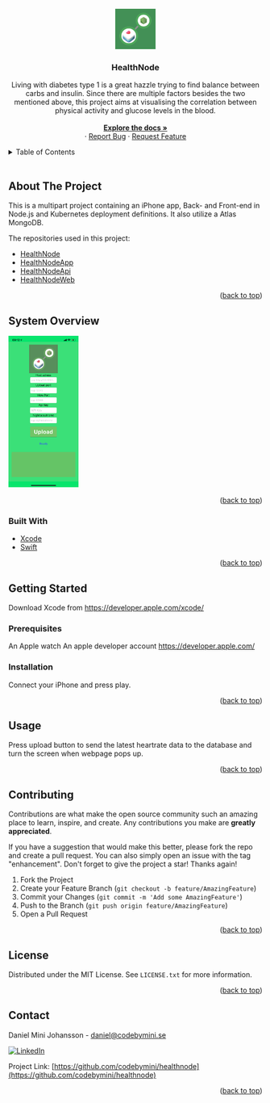 <div id="top"></div>

<br />
<div align="center">
  <a href="https://github.com/codebymini/healthnode">
    <img src="images/logo.png" alt="Logo" width="80" height="80">
  </a>

<h3 align="center">HealthNode</h3>

  <p align="center">
    Living with diabetes type 1 is a great hazzle trying to find balance between carbs and
    insulin. Since there are multiple factors besides the two mentioned above, this project
    aims at visualising the correlation between physical activity and glucose levels in the blood.
    <br />
    <br />
    <a href="https://github.com/codebymini/healthnode"><strong>Explore the docs »</strong></a>
    <br />
    ·
    <a href="https://github.com/codebymini/healthnode/issues">Report Bug</a>
    ·
    <a href="https://github.com/codebymini/healthnode/issues">Request Feature</a>
  </p>
</div>



<details>
  <summary>Table of Contents</summary>
  <ol>
    <li>
      <a href="#about-the-project">About The Project</a>
      <ul>
        <li><a href="#built-with">Built With</a></li>
      </ul>
    </li>
    <li>
      <a href="#getting-started">Getting Started</a>
      <ul>
        <li><a href="#prerequisites">Prerequisites</a></li>
        <li><a href="#installation">Installation</a></li>
      </ul>
    </li>
    <li><a href="#usage">Usage</a></li>
    <li><a href="#roadmap">Roadmap</a></li>
    <li><a href="#contributing">Contributing</a></li>
    <li><a href="#license">License</a></li>
    <li><a href="#contact">Contact</a></li>
    <li><a href="#acknowledgments">Acknowledgments</a></li>
  </ol>
</details>
<br />


## About The Project

This is a multipart project containing an iPhone app, Back- and Front-end in Node.js and Kubernetes deployment definitions. It also utilize a Atlas MongoDB.

The repositories used in this project:
* <a href="https://github.com/CodeByMini/HealthNode">HealthNode</a>
* <a href="https://github.com/CodeByMini/HealthNodeApp">HealthNodeApp</a>
* <a href="https://github.com/CodeByMini/HealthNodeApi">HealthNodeApi</a>
* <a href="https://github.com/CodeByMini/HealthNodeWeb">HealthNodeWeb</a>


     
<p align="right">(<a href="#top">back to top</a>)</p>

## System Overview
<img src="images/app.jpeg" height="300">

<p align="right">(<a href="#top">back to top</a>)</p>

### Built With
* [Xcode](https://developer.apple.com/xcode/)
* [Swift](https://developer.apple.com/swift/)




<p align="right">(<a href="#top">back to top</a>)</p>


## Getting Started
Download Xcode from https://developer.apple.com/xcode/

### Prerequisites
An Apple watch
An apple developer account https://developer.apple.com/


### Installation
Connect your iPhone and press play.

<p align="right">(<a href="#top">back to top</a>)</p>


## Usage
Press upload button to send the latest heartrate data to the database and turn the screen when webpage pops up.

<p align="right">(<a href="#top">back to top</a>)</p>



## Contributing

Contributions are what make the open source community such an amazing place to learn, inspire, and create. Any contributions you make are **greatly appreciated**.

If you have a suggestion that would make this better, please fork the repo and create a pull request. You can also simply open an issue with the tag "enhancement".
Don't forget to give the project a star! Thanks again!

1. Fork the Project
2. Create your Feature Branch (`git checkout -b feature/AmazingFeature`)
3. Commit your Changes (`git commit -m 'Add some AmazingFeature'`)
4. Push to the Branch (`git push origin feature/AmazingFeature`)
5. Open a Pull Request

<p align="right">(<a href="#top">back to top</a>)</p>



## License

Distributed under the MIT License. See `LICENSE.txt` for more information.

<p align="right">(<a href="#top">back to top</a>)</p>



## Contact

Daniel Mini Johansson - daniel@codebymini.se

[![LinkedIn][linkedin-shield]][linkedin-url]

Project Link: [https://github.com/codebymini/healthnode](https://github.com/codebymini/healthnode)


<p align="right">(<a href="#top">back to top</a>)</p>


[license-shield]: https://img.shields.io/github/license/codebymini/healthnode.svg?style=for-the-badge
[license-url]: https://github.com/codebymini/healthnode/blob/master/LICENSE.txt
[linkedin-shield]: https://img.shields.io/badge/-LinkedIn-black.svg?style=for-the-badge&logo=linkedin&colorB=555
[linkedin-url]: https://linkedin.com/in/https://www.linkedin.com/in/daniel-johansson-4b099219a/
